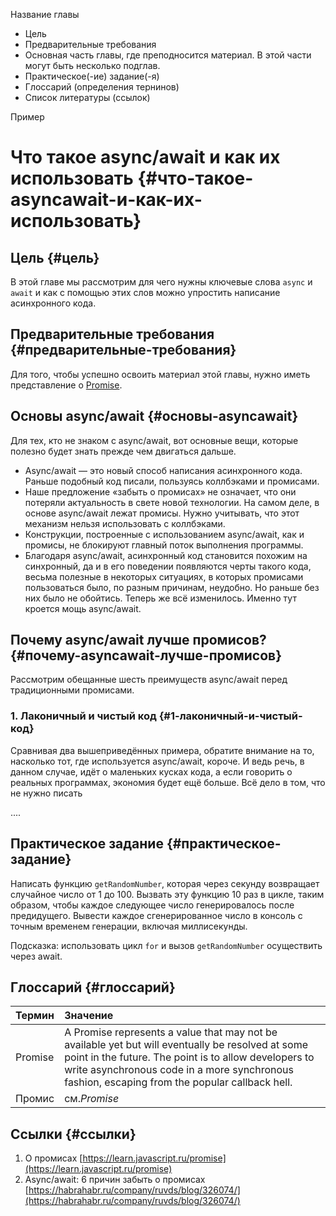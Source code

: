 Название главы

* Цель
* Предварительные требования
* Основная часть главы, где преподносится материал. В этой части могут быть несколько подглав.
* Практическое\(-ие\) задание\(-я\)
* Глоссарий \(определения тернинов\)
* Список литературы \(ссылок\)

Пример

# Что такое async/await и как их использовать {#что-такое-asyncawait-и-как-их-использовать}

## Цель {#цель}

В этой главе мы рассмотрим для чего нужны ключевые слова `async` и `await` и как с помощью этих слов можно упростить написание асинхронного кода.

## Предварительные требования {#предварительные-требования}

Для того, чтобы успешно освоить материал этой главы, нужно иметь представление о [Promise](https://learn.javascript.ru/promise).

## Основы async/await {#основы-asyncawait}

Для тех, кто не знаком с async/await, вот основные вещи, которые полезно будет знать прежде чем двигаться дальше.

* Async/await — это новый способ написания асинхронного кода. Раньше подобный код писали, пользуясь коллбэками и промисами.
* Наше предложение «забыть о промисах» не означает, что они потеряли актуальность в свете новой технологии. На самом деле, в основе async/await лежат промисы. Нужно учитывать, что этот механизм нельзя использовать с коллбэками.
* Конструкции, построенные с использованием async/await, как и промисы, не блокируют главный поток выполнения программы.
* Благодаря async/await, асинхронный код становится похожим на синхронный, да и в его поведении появляются черты такого кода, весьма полезные в некоторых ситуациях, в которых промисами пользоваться было, по разным причинам, неудобно. Но раньше без них было не обойтись. Теперь же всё изменилось. Именно тут кроется мощь async/await.

## Почему async/await лучше промисов? {#почему-asyncawait-лучше-промисов}

Рассмотрим обещанные шесть преимуществ async/await перед традиционными промисами.

### 1. Лаконичный и чистый код {#1-лаконичный-и-чистый-код}

Сравнивая два вышеприведённых примера, обратите внимание на то, насколько тот, где используется async/await, короче. И ведь речь, в данном случае, идёт о маленьких кусках кода, а если говорить о реальных программах, экономия будет ещё больше. Всё дело в том, что не нужно писать

....

## Практическое задание {#практическое-задание}

Написать функцию `getRandomNumber`, которая через секунду возвращает случайное число от 1 до 100. Вызвать эту функцию 10 раз в цикле, таким образом, чтобы каждое следующее число генерировалось после предидущего. Вывести каждое сгенерированное число в консоль с точным временем генерации, включая миллисекунды.

Подсказка: использовать цикл `for` и вызов `getRandomNumber` осуществить через await.

## Глоссарий {#глоссарий}

| Термин | Значение |
| :--- | :--- |
| Promise | A Promise represents a value that may not be available yet but will eventually be resolved at some point in the future. The point is to allow developers to write asynchronous code in a more synchronous fashion, escaping from the popular callback hell. |
| Промис | см._Promise_ |

## Ссылки {#ссылки}

1. О промисах [https://learn.javascript.ru/promise](https://learn.javascript.ru/promise)
2. Async/await: 6 причин забыть о промисах [https://habrahabr.ru/company/ruvds/blog/326074/](https://habrahabr.ru/company/ruvds/blog/326074/)



